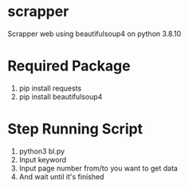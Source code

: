 # scrapper
Scrapper web using beautifulsoup4 on python 3.8.10

# Required Package
1. pip install requests
2. pip install beautifulsoup4

# Step Running Script
1. python3 bl.py
2. Input keyword
3. Input page number from/to you want to get data
4. And wait until it's finished
